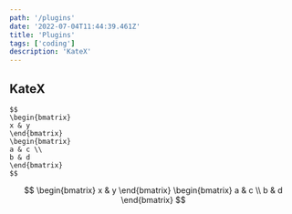 ```yaml
---
path: '/plugins'
date: '2022-07-04T11:44:39.461Z'
title: 'Plugins'
tags: ['coding']
description: 'KateX'
---
```


## KateX

```
$$
\begin{bmatrix}
x & y
\end{bmatrix}
\begin{bmatrix}
a & c \\
b & d
\end{bmatrix}
$$
```

$$
\begin{bmatrix}
x & y
\end{bmatrix}
\begin{bmatrix}
a & c \\
b & d
\end{bmatrix}
$$